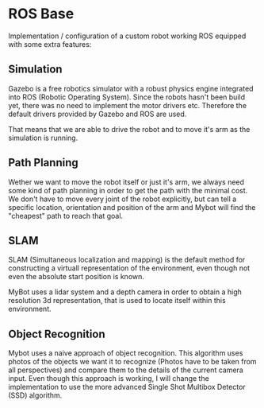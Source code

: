 # ROS Base 

Implementation / configuration of a custom robot working ROS equipped with some extra features:

## Simulation

Gazebo is a free robotics simulator with a robust physics engine integrated into ROS (Robotic Operating System).
Since the robots hasn't been build yet, there was no need to implement the motor drivers etc.
Therefore the default drivers provided by Gazebo and ROS are used.

That means that we are able to drive the robot and to move it's arm as the simulation is running.

## Path Planning

Wether we want to move the robot itself or just it's arm, we always need some kind of path planning in order
to get the path with the minimal cost. We don't have to move every joint of the robot explicitly, but can tell a specific location, orientation and position of the arm and Mybot will find the "cheapest" path to reach that goal.

## SLAM

SLAM (Simultaneous localization and mapping) is the default method for constructing a virtuall representation
of the environment, even though not even the absolute start position is known.

MyBot uses a lidar system and a depth camera in order to obtain a high resolution 3d representation,
that is used to locate itself within this environment.

## Object Recognition

Mybot uses a naive approach of object recognition. This algorithm uses photos of the objects we want it to recognize 
(Photos have to be taken from all perspectives) and compare them to the details of the current camera input. Even though this approach is working, I will change the implementation to use the more advanced Single Shot Multibox Detector (SSD) algorithm.
